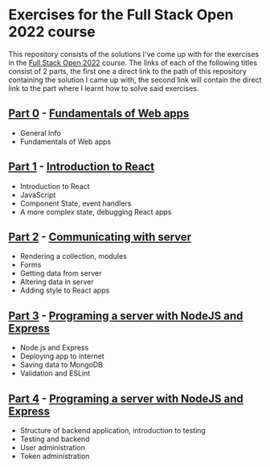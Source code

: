 # Exercises for the Full Stack Open 2022 course

This repository consists of the solutions I've come up with for the exercises in the [Full Stack Open 2022](https://fullstackopen.com/) course.
The links of each of the following titles consist of 2 parts, the first one a direct link to the path of this repository containing the solution I came up with, the second link will contain the direct link to the part where I learnt how to solve said exercises.

## [Part 0](https://github.com/Filz0r/fsopen-course/tree/main/part0) - [Fundamentals of Web apps](https://fullstackopen.com/en/part0)

- General Info
- Fundamentals of Web apps

## [Part 1](https://github.com/Filz0r/fsopen-course/tree/main/part1/) - [Introduction to React](https://fullstackopen.com/en/part1)

- Introduction to React
- JavaScript
- Component State, event handlers
- A more complex state, debugging React apps

## [Part 2](https://github.com/Filz0r/fsopen-course/tree/main/part2/) - [Communicating with server](https://fullstackopen.com/en/part2)

- Rendering a collection, modules
- Forms
- Getting data from server
- Altering data in server
- Adding style to React apps

## [Part 3](https://github.com/Filz0r/fsopen-course/tree/main/part3/) - [Programing a server with NodeJS and Express](https://fullstackopen.com/en/part3)

- Node.js and Express
- Deploying app to internet
- Saving data to MongoDB
- Validation and ESLint

## [Part 4](https://github.com/Filz0r/fsopen-course/tree/main/part4/) - [Programing a server with NodeJS and Express](https://fullstackopen.com/en/part4)

- Structure of backend application, introduction to testing
- Testing and backend
- User administration
- Token administration
